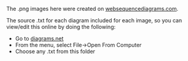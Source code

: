 The .png images here were created on [websequencediagrams.com](https://www.websequencediagrams.com/).

The source .txt for each diagram included for each image, so you can view/edit this online
by doing the following:

- Go to [diagrams.net](https://app.diagrams.net/)
- From the menu, select File->Open From Computer
- Choose any .txt from this folder
